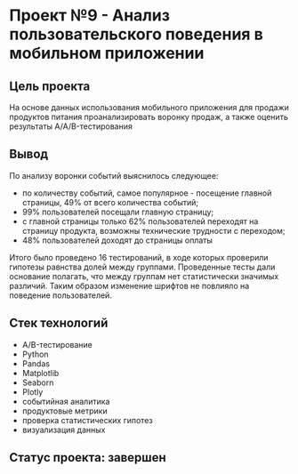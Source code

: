 # Проект №9 - Анализ пользовательского поведения в мобильном приложении

## Цель проекта
На основе данных использования мобильного приложения для продажи продуктов питания проанализировать воронку продаж, а также оценить результаты A/A/B-тестирования

## Вывод

По анализу воронки событий выяснилось следующее:
* по количеству событий, самое популярное - посещение главной страницы, 49% от всего количества событий;
* 99% пользователей посещали главную страницу;
* с главной страницы только 62% пользователей переходят на страницу продукта, возможны технические трудности с переходом;
* 48% пользователей доходят до страницы оплаты

Итого было проведено 16 тестирований, в ходе которых проверили гипотезы равнства долей между группами. Проведенные тесты дали основание полагать, что между группам нет статистически значимых различий. Таким образом изменение шрифтов не повлияло на поведение пользователей.

## Стек технологий
* A/B-тестирование
* Python
* Pandas
* Matplotlib
* Seaborn
* Plotly
* событийная аналитика
* продуктовые метрики
* проверка статистических гипотез
* визуализация данных

## Статус проекта: завершен

